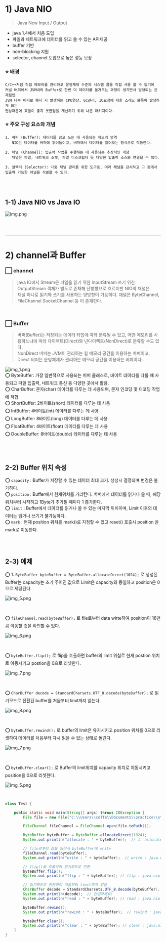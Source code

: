 # 1) Java NIO
> Java New Input / Output
- java 1.4에서 처음 도입
- 파일과 네트워크에 데이터를 읽고 쓸 수 있는 API제공
- buffer 기반
- non-blocking 지원
- selector, channel 도입으로 높은 성능 보장


### ⭐️ 배경
```
C/C++처럼 직접 메모리를 관리하고 운영체제 수준의 시스템 콜을 직접 사용 할 수 없기에 
커널 버퍼에서 JVM내의 Buffer로 한번 더 데이터를 옮겨주는 과정이 생기면서 발생되는 문제점인 
JVM 내부 버퍼로 복사 시 발생하는 CPU연산, GC관리, IO요청에 대한 스레드 블록이 발생하게 되는
현상때문에 효율이 좋지 못한점을 개선하기 위해 나온 패키지이다.
```


### ⭐️ 주요 구성 요소와 개념
```
1. 버퍼 (Buffer): 데이터를 읽고 쓰는 데 사용되는 메모리 영역
   NIO는 데이터를 버퍼에 읽어들이고, 버퍼에서 데이터를 읽어오는 방식으로 작동한다.

2. 채널 (Channel): 입출력 작업을 수행하는 데 사용되는 추상적인 개념
   채널은 파일, 네트워크 소켓, 파일 디스크립터 등 다양한 입출력 소스와 연결될 수 있다.

3. 셀렉터 (Selector): 다중 채널 관리를 위한 도구로, 여러 채널을 감시하고 그 중에서 입출력 가능한 채널을 식별할 수 있다.
```


<br>
<br>


## 1-1) Java NIO vs Java IO
![img.png](img.png)
  
<br>
<br>

--- 

# 2) channel과 Buffer
### ⬜️ channel
> java IO에서 Stream은 파일을 읽기 위한 InputStream 쓰기 위한 OutputStream 객체가 별도로 존재해 단방향으로 흐르지만 NIO의 채널은  
> 채널 하나로 읽기와 쓰기를 사용하는 양방향이 가능하다. 채널은 ByteChannel, FileChannel SocketChannel 등 이 존재한다.  


<br>

### ⬜️ Buffer  
> 버퍼(Buffer)는 저장되는 데이터 타입에 따라 분류될 수 있고, 어떤 메모리를 사용하느냐에 따라 다이렉트(Direct)와 넌다이렉트(NonDirect)로 분류할 수도 있다.    
> NonDirect 버퍼는 JVM이 관리하는 힙 메모리 공간을 이용하는 버퍼이고, Direct 버퍼는 운영체제가 관리하는 메모리 공간을 이용하는 버퍼이다.  

![img_1.png](img_1.png)  
⭕️ ByteBuffer: 가장 일반적으로 사용되는 버퍼 클래스로, 바이트 데이터를 다룰 때 사용되고 파일 입출력, 네트워크 통신 등 다양한 곳에서 활용.    
⭕️ CharBuffer: 문자(char) 데이터를 다루는 데 사용되며, 문자 인코딩 및 디코딩 작업에 적합  
⭕️ ShortBuffer: 2바이트(short) 데이터를 다루는 데 사용  
⭕️️ IntBuffer: 4바이트(int) 데이터를 다루는 데 사용  
⭕️ LongBuffer: 8바이트(long) 데이터를 다루는 데 사용    
⭕️ FloatBuffer: 4바이트(float) 데이터를 다루는 데 사용    
⭕️ DoubleBuffer: 8바이트(double) 데이터를 다루는 데 사용

<br>
<br>

## 2-2) Buffer 위치 속성
⭕️ `capacity` : Buffer가 저장할 수 있는 데이터 최대 크기. 생성시 결정되며 변경은 불가하다.  
⭕️ `position` : Buffer에서 현재위치를 가리킨다. 버퍼에서 데이터를 읽거나 쓸 때, 해당 위치부터 시작하고 1Byte가 추가될 때마다 1 증가한다.  
⭕️ `limit` : Buffer에서 데이터를 읽거나 쓸 수 있는 마지막 위치이며, Limit 이후의 데이터는 읽거나 쓰기가 불가능하다.  
⭕️ `mark` : 현재 position 위치를 mark()로 지정할 수 있고 reset() 호출시 position 을 mark로 이동한다.  

<br>
<br>

## 2-3) 예제

⭕️ 1. `ByteBuffer byteBuffer = ByteBuffer.allocateDirect(1024);` 로 생성된 Buffer는 capacity는 초기 주어진 값으로 Limit은 capacity와 동일하고  position은 0으로 세팅된다.   

![img_5.png](img_5.png)

<br>

⭕️ `fileChannel.read(byteBuffer);` 로 file로부터 data wirte하여 position이 16만큼 이동할 것을 확인할 수 있다.  

![img_6.png](img_6.png)

<br>

⭕️ `byteBuffer.flip();` 로 flip을 호출하면 buffer의 limit 위칠르 현재 postion 위치로 이동시키고 postion을 0으로 리셋한다.   

![img_7.png](img_7.png)

<br>

⭕️ `CharBuffer decode = StandardCharsets.UTF_8.decode(byteBuffer);` 로 읽기모드로 전환된 buffer를 처음부터 limit까지 읽는다.   

![img_8.png](img_8.png)

<br>

⭕️ `byteBuffer.rewind();` 로 buffer의 limit은 유지시키고 position 위치를 0으로 리셋하여 데이터를 처음부터 다시 읽을 수 있는 상태로 돌린다.  

![img_7.png](img_7.png)

<br>

⭕️ `byteBuffer.clear();` 로 Buffer의 limit위치를 capacity 위치로 이동시키고 position을 0으로 리셋한다.  

![img_5.png](img_5.png)

<br>

```java
class Test {

	public static void main(String[] args) throws IOException {
		File file = new File("C:\\Users\\coffe\\Documents\\practice\\study\\part1\\example.txt");

		FileChannel fileChannel = FileChannel.open(file.toPath());

		ByteBuffer byteBuffer = ByteBuffer.allocateDirect(1024);
		System.out.println("allocate : " + byteBuffer);  // 1. allocate : java.nio.DirectByteBuffer[pos=0 lim=1024 cap=1024]

		// file로부터 값을 읽어서 byteBuffer에 write
		fileChannel.read(byteBuffer);
		System.out.println("write : " + byteBuffer);  // write : java.nio.DirectByteBuffer[pos=16 lim=1024 cap=1024]

		// flip()을 호출하여 읽기모드로 전환
		byteBuffer.flip();
		System.out.println("flip : " + byteBuffer); // flip : java.nio.DirectByteBuffer[pos=0 lim=16 cap=1024]

		// 읽기모드로 전환하여 처음부터 limit까지 읽음
		CharBuffer decode = StandardCharsets.UTF_8.decode(byteBuffer);
		System.out.println(decode);  // 안녕하세요!
		System.out.println("read : " + byteBuffer); // read : java.nio.DirectByteBuffer[pos=16 lim=16 cap=1024]

		byteBuffer.rewind();
		System.out.println("rewind : " + byteBuffer);  // rewind : java.nio.DirectByteBuffer[pos=0 lim=16 cap=1024]

		byteBuffer.clear();
		System.out.println("clear : " + byteBuffer); // clear : java.nio.DirectByteBuffer[pos=0 lim=1024 cap=1024]
	}
}
```


